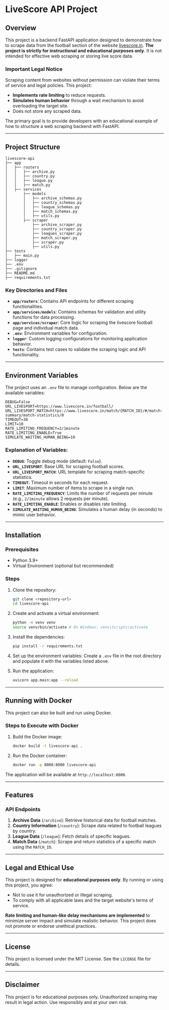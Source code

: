 # LiveScore API Project

## Overview
This project is a backend FastAPI application designed to demonstrate how to scrape data from the football section of the website [livescore.in](https://www.livescore.in/football/). **The project is strictly for instructional and educational purposes only**. It is not intended for effective web scraping or storing live score data.

### Important Legal Notice
Scraping content from websites without permission can violate their terms of service and legal policies. This project:
- **Implements rate limiting** to reduce requests.
- **Simulates human behavior** through a wait mechanism to avoid overloading the target site.
- Does not store any scraped data.

The primary goal is to provide developers with an educational example of how to structure a web scraping backend with FastAPI.

---

## Project Structure
```plaintext
livescore-api
├── app
│   ├── routers
│   │   ├── archive.py
│   │   ├── country.py
│   │   ├── league.py
│   │   ├── match.py
│   ├── services
│       ├── models
│       │   ├── archive_schemas.py
│       │   ├── country_schemas.py
│       │   ├── league_schemas.py
│       │   ├── match_schemas.py
│       │   ├── utils.py
│       ├── scraper
│           ├── archive_scraper.py
│           ├── country_scraper.py
│           ├── leagues_scraper.py
│           ├── match_scraper.py
│           ├── scraper.py
│           ├── utils.py
├── tests
│   ├── main.py
├── logger
├── .env
├── .gitignore
├── README.md
├── requirements.txt
```

### Key Directories and Files
- **`app/routers`**: Contains API endpoints for different scraping functionalities.
- **`app/services/models`**: Contains schemas for validation and utility functions for data processing.
- **`app/services/scraper`**: Core logic for scraping the livescore football page and individual match data.
- **`.env`**: Environment variables for configuration.
- **`logger`**: Custom logging configurations for monitoring application behavior.
- **`tests`**: Contains test cases to validate the scraping logic and API functionality.

---

## Environment Variables
The project uses an `.env` file to manage configuration. Below are the available variables:

```plaintext
DEBUG=False
URL_LIVESPORT=https://www.livescore.in/football/
URL_LIVESPORT_MATCH=https://www.livescore.in/match/{MATCH_ID}/#/match-summary/match-statistics/0
TIMEOUT=30
LIMIT=10
RATE_LIMITING_FREQUENCY=2/1minute
RATE_LIMITING_ENABLE=True
SIMULATE_WAITING_HUMAN_BEING=10
```

### Explanation of Variables:
- **`DEBUG`**: Toggle debug mode (default: `False`).
- **`URL_LIVESPORT`**: Base URL for scraping football scores.
- **`URL_LIVESPORT_MATCH`**: URL template for scraping match-specific statistics.
- **`TIMEOUT`**: Timeout in seconds for each request.
- **`LIMIT`**: Maximum number of items to scrape in a single run.
- **`RATE_LIMITING_FREQUENCY`**: Limits the number of requests per minute (e.g., `2/1minute` allows 2 requests per minute).
- **`RATE_LIMITING_ENABLE`**: Enables or disables rate limiting.
- **`SIMULATE_WAITING_HUMAN_BEING`**: Simulates a human delay (in seconds) to mimic user behavior.

---

## Installation
### Prerequisites
- Python 3.9+
- Virtual Environment (optional but recommended)

### Steps
1. Clone the repository:
   ```bash
   git clone <repository-url>
   cd livescore-api
   ```
2. Create and activate a virtual environment:
   ```bash
   python -m venv venv
   source venv/bin/activate # On Windows: venv\Scripts\activate
   ```
3. Install the dependencies:
   ```bash
   pip install -r requirements.txt
   ```
4. Set up the environment variables:
   Create a `.env` file in the root directory and populate it with the variables listed above.

5. Run the application:
   ```bash
   uvicorn app.main:app --reload
   ```
   
---

## Running with Docker
This project can also be built and run using Docker.

### Steps to Execute with Docker
1. Build the Docker image:
   ```bash
   docker build -t livescore-api .
   ```
2. Run the Docker container:
   ```bash
   docker run -p 8000:8000 livescore-api
   ```

The application will be available at `http://localhost:8000`.

---

## Features
### API Endpoints
1. **Archive Data** (`/archive`): Retrieve historical data for football matches.
2. **Country Information** (`/country`): Scrape data related to football leagues by country.
3. **League Data** (`/league`): Fetch details of specific leagues.
4. **Match Data** (`/match`): Scrape and return statistics of a specific match using the `MATCH_ID`.

---

## Legal and Ethical Use
This project is designed for **educational purposes only**. By running or using this project, you agree:
- Not to use it for unauthorized or illegal scraping.
- To comply with all applicable laws and the target website's terms of service.

**Rate limiting and human-like delay mechanisms are implemented** to minimize server impact and simulate realistic behavior. This project does not promote or endorse unethical practices.


---

## License
This project is licensed under the MIT License. See the `LICENSE` file for details.

---

## Disclaimer
This project is for educational purposes only. Unauthorized scraping may result in legal action. Use responsibly and at your own risk.